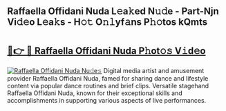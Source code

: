 ## Raffaella Offidani Nuda L𝚎a𝚔ed N𝚞𝚍e - Part-Njn Vi𝚍𝚎o L𝚎a𝚔s - H𝚘𝚝 O𝚗𝚕yf𝚊ns P𝚑𝚘tos kQmts

# <h2><a href="http://kf7d5g.oniu.top/?m=Raffaella+Offidani+Nuda">🔗👉 🔴 Raffaella Offidani Nuda P𝚑ot𝚘𝚜 V𝚒d𝚎o</a></h2>

[![Raffaella Offidani Nuda Nu𝚍e𝚜](https://i.imgur.com/0qMVB7G.gif)](http://kf7d5g.oniu.top/?m=Raffaella+Offidani+Nuda)
Digital media artist and amusement provider Raffaella Offidani Nuda, famed for sharing dance and lifestyle content via popular dance routines and brief clips. Versatile stagehand Raffaella Offidani Nuda, known for their exceptional skills and accomplishments in supporting various aspects of live performances.  
